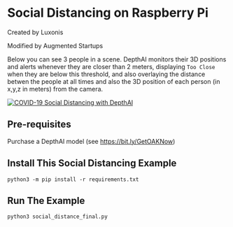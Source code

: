 # Social Distancing on Raspberry Pi

Created by Luxonis

Modified by Augmented Startups

Below you can see 3 people in a scene.  DepthAI monitors their 3D positions and alerts whenever they are closer than 2 meters, displaying `Too Close` when they are below this threshold, and also overlaying the distance betwen the people at all times and also the 3D position of each person (in x,y,z in meters) from the camera.

[![COVID-19 Social Distancing with DepthAI](https://user-images.githubusercontent.com/5244214/90741333-73f89500-e2cf-11ea-919b-b1f47dc55c4a.gif)](https://www.youtube.com/watch?v=kplICBD_wVc&list=PL_Nji0JOuXg0cTjQqOQhjQ69__gngp12c&index=1&ab_channel=AugmentedStartups "DepthAI Social Distancing Proof of Concept")

## Pre-requisites

Purchase a DepthAI model (see https://bit.ly/GetOAKNow)

## Install This Social Distancing Example

```
python3 -m pip install -r requirements.txt
```

## Run The Example

```
python3 social_distance_final.py
```
